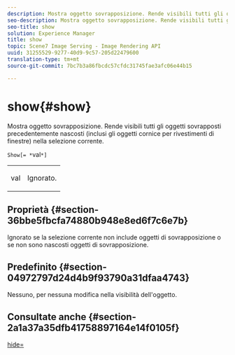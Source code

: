 ```yaml
---
description: Mostra oggetto sovrapposizione. Rende visibili tutti gli oggetti sovrapposti precedentemente nascosti (inclusi gli oggetti cornice per rivestimenti di finestre) nella selezione corrente.
seo-description: Mostra oggetto sovrapposizione. Rende visibili tutti gli oggetti sovrapposti precedentemente nascosti (inclusi gli oggetti cornice per rivestimenti di finestre) nella selezione corrente.
seo-title: show
solution: Experience Manager
title: show
topic: Scene7 Image Serving - Image Rendering API
uuid: 31255529-9277-40d9-9c57-205d22479600
translation-type: tm+mt
source-git-commit: 7bc7b3a86fbcdc57cfdc31745fae3afc06e44b15

---
```



# show{#show}

Mostra oggetto sovrapposizione. Rende visibili tutti gli oggetti sovrapposti precedentemente nascosti (inclusi gli oggetti cornice per rivestimenti di finestre) nella selezione corrente.

`Show[= *`val`*]`

<table id="simpletable_88D25B9C8E0A47EF90C8ABEBDE777183"> 
 <tr class="strow"> 
  <td class="stentry"> <p><span class="varname"> val</span> </p> </td> 
  <td class="stentry"> <p>Ignorato. </p></td> 
 </tr> 
</table>

## Proprietà {#section-36bbe5fbcfa74880b948e8ed6f7c6e7b}

Ignorato se la selezione corrente non include oggetti di sovrapposizione o se non sono nascosti oggetti di sovrapposizione.

## Predefinito {#section-04972797d24d4b9f93790a31dfaa4743}

Nessuno, per nessuna modifica nella visibilità dell&#39;oggetto.

## Consultate anche {#section-2a1a37a35dfb41758897164e14f0105f}

[hide=](../../../../../ir-api/http-protocol/image-rendering-api-ref/c-ir-http-protocol-ref/c-ir-http-protocol-command-reference/r-ir-hide.md#reference-681b9782f90a45b18ed50292ab2c096c)
